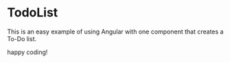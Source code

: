 
# TodoList

This is an easy example of using Angular with one component that creates a To-Do list.

happy coding!